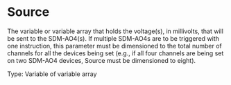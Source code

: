 # Source

The variable or variable array that holds the voltage(s), in millivolts, that will be sent to the SDM-AO4(s). If multiple SDM-AO4s are to be triggered with one instruction, this parameter must be dimensioned to the total number of channels for all the devices being set (e.g., if all four channels are being set on two SDM-AO4 devices, Source must be dimensioned to eight).

Type: Variable of variable array
